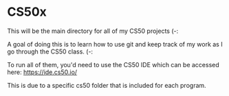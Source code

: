 # CS50x
This will be the main directory for all of my CS50 projects (-:

A goal of doing this is to learn how to use git and keep track of my work as I go through the CS50 class. (-:

To run all of them, you'd need to use the CS50 IDE which can be accessed here: https://ide.cs50.io/

This is due to a specific cs50 folder that is included for each program.
